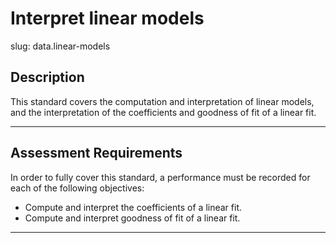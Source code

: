 # Interpret linear models

slug: data.linear-models

## Description
This standard covers the computation and interpretation of linear models, and the interpretation of the coefficients and goodness of fit of a linear fit.

---
## Assessment Requirements
In order to fully cover this standard, a performance must be recorded for each of the following objectives:

- Compute and interpret the coefficients of a linear fit.
- Compute and interpret goodness of fit of a linear fit.

---
